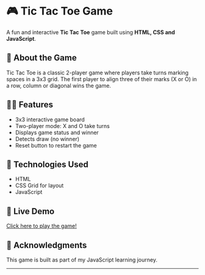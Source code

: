 # 🎮 Tic Tac Toe Game

A fun and interactive **Tic Tac Toe** game built using **HTML, CSS and JavaScript**.

## 🧠 About the Game

Tic Tac Toe is a classic 2-player game where players take turns marking spaces in a 3x3 grid. The first player to align three of their marks (X or O) in a row, column or diagonal wins the game.

## 👨‍💻 Features

- 3x3 interactive game board
- Two-player mode: X and O take turns
- Displays game status and winner
- Detects draw (no winner)
- Reset button to restart the game

## 🚀 Technologies Used

- HTML
- CSS Grid for layout
- JavaScript 


## 🔗 Live Demo

[Click here to play the game!]([https://evelynemunguti.github.io/tic-tac-toe-game/]) 



## 🙌 Acknowledgments

This game is built as part of my JavaScript learning journey.

---

